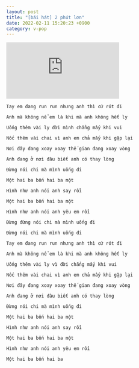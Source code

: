 ```yaml
---
layout: post
title: "[bái hát] 2 phút lơn"
date: 2022-02-11 15:20:23 +0900
category: v-pop
---
```


<div class="video-container">
    <iframe src="https://www.youtube.com/embed/IjvSnw6cwrM?rel=0?version=3&autoplay=1&controls=1&showinfo=1&loop=1&iv_load_policy=3&playlist=IjvSnw6cwrM" title="YouTube video player" frameborder="0" allow="accelerometer; autoplay; clipboard-write; encrypted-media; gyroscope; picture-in-picture" allowfullscreen></iframe>
</div>

```
Tay em đang run run nhưng anh thì cứ rót đi

Anh mà không nể em là khi mà anh không hết ly

Uống thêm vài ly đời mình chẳng mấy khi vui

Nốc thêm vài chai vì anh em chả mấy khi gặp lại

Nơi đây đang xoay xoay thế gian đang xoay vòng

Anh đang ở nơi đâu biết anh có thay lòng

Đừng nói chi mà mình uống đi

Một hai ba bốn hai ba một

Hình như anh nói anh say rồi

Một hai ba bốn hai ba một

Hình như anh nói anh yêu em rồi

Đừng đừng nói chi mà mình uống đi

Đừng nói chi mà mình uống đi

Tay em đang run run nhưng anh thì cứ rót đi

Anh mà không nể em là khi mà anh không hết ly

Uống thêm vài ly vì đời chẳng mấy khi vui

Nốc thêm vài chai vì anh em chả mấy khi gặp lại

Nơi đây đang xoay xoay thế gian đang xoay vòng

Anh đang ở nơi đâu biết anh có thay lòng

Đừng nói chi mà mình uống đi

Một hai ba bốn hai ba một

Hình như anh nói anh say rồi

Một hai ba bốn hai ba một

Hình như anh nói anh yêu em rồi

Một hai ba bốn hai ba
```